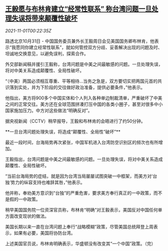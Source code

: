 <!--1635726662000-->
[王毅愿与布林肯建立“经常性联系” 称台湾问题一旦处理失误将带来颠覆性破坏](https://cn.reuters.com/article/wangyi-blinken-updates-1031-sun-idCNKBS2HM0QZ)
------

<div><i>2021-11-01T00:22:35Z</i></div><p>路透北京10月31日 - 中国国务委员兼外长王毅周日会见美国国务卿布林肯，他表示“我愿同你建立经常性联系”，就如何管控双方分歧、妥善解决出现的问题及时、坦诚地交换意见，以避免误判，探索合作。</p><p>外交部新闻稿并援引王毅称，台湾问题是中美之间最敏感的问题。一旦处理失误，将对中美关系造成颠覆性、全局性破坏。</p><p>“（中美）两国必须相互尊重、平等相待...当务之急是，双方要切实把两国元首的共识落到实处，并为下阶段的交往做好政治准备，提供必要条件，”他表示。</p><p>他指出，美方将900多个中国实体和个人列入各种单边制裁清单，严重破坏了中美之间的正常交往。美方还在全球范围拼凑打压中国的各类小圈子，甚至对很多中小国家施加压力。中方对这些做法“明确反对”。</p><p>据央视新闻（CCTV）稍早报导，王毅和布林肯的会晤进行了约50分钟。</p><p>**一旦台湾问题处理失误，将造成“颠覆性、全局性”破坏”**</p><p>最近一段时间，台海局势再次紧张，中国军机进入台湾防空识别区的频次也有所增加。</p><p>王毅指出，台湾问题是中美之间最敏感的问题。一旦处理失误，将对中美关系造成颠覆性、全局性破坏。</p><p>“当前台海局势的症结，就是因为台湾当局屡屡试图突破一中框架，而美方对‘台独’势力的纵容支持也难辞其咎，”他表示。</p><p>他并称，奉劝美方意识到“台独”的严重危害，要求美方奉行真正的一中政策，而不是假的一中政策。</p><p>稍早美国国务院一位资深官员称，布林肯“明确”对王毅表示，美国反对中国任何单方面改变现状的做法。</p><p>美国长期以来一直在台湾问题上奉行“战略模糊”政策，尽管美国总统拜登上周表示，如果有必要，美国将协防台湾。</p><p>上述美国官员说，布林肯明确表示，华盛顿没有改变其“一个中国”政策。（完）</p>
